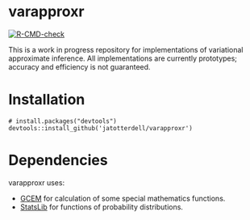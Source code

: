 # varapproxr

<!-- badges: start -->
[![R-CMD-check](https://github.com/jatotterdell/varapproxr/workflows/R-CMD-check/badge.svg)](https://github.com/jatotterdell/varapproxr/actions)
<!-- badges: end -->

This is a work in progress repository for implementations of variational approximate inference.
All implementations are currently prototypes; accuracy and efficiency is not guaranteed.

# Installation

```
# install.packages("devtools")
devtools::install_github('jatotterdell/varapproxr')
```

# Dependencies

varapproxr uses:

- [GCEM](https://github.com/kthohr/gcem) for calculation of some special mathematics functions.
- [StatsLib](https://github.com/kthohr/stats) for functions of probability distributions.
